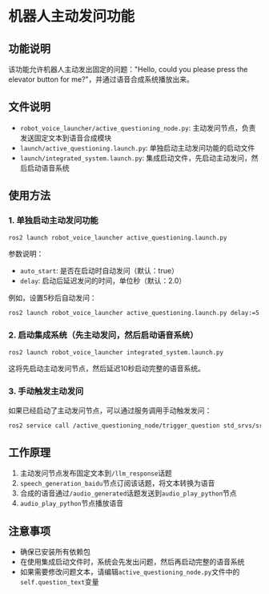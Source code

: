 # 机器人主动发问功能

## 功能说明

该功能允许机器人主动发出固定的问题："Hello, could you please press the elevator button for me?"，并通过语音合成系统播放出来。

## 文件说明

- `robot_voice_launcher/active_questioning_node.py`: 主动发问节点，负责发送固定文本到语音合成模块
- `launch/active_questioning.launch.py`: 单独启动主动发问功能的启动文件
- `launch/integrated_system.launch.py`: 集成启动文件，先启动主动发问，然后启动语音系统

## 使用方法

### 1. 单独启动主动发问功能

```bash
ros2 launch robot_voice_launcher active_questioning.launch.py
```

参数说明：
- `auto_start`: 是否在启动时自动发问（默认：true）
- `delay`: 启动后延迟发问的时间，单位秒（默认：2.0）

例如，设置5秒后自动发问：
```bash
ros2 launch robot_voice_launcher active_questioning.launch.py delay:=5.0
```

### 2. 启动集成系统（先主动发问，然后启动语音系统）

```bash
ros2 launch robot_voice_launcher integrated_system.launch.py
```

这将先启动主动发问节点，然后延迟10秒启动完整的语音系统。

### 3. 手动触发主动发问

如果已经启动了主动发问节点，可以通过服务调用手动触发发问：

```bash
ros2 service call /active_questioning_node/trigger_question std_srvs/srv/Empty
```

## 工作原理

1. 主动发问节点发布固定文本到`/llm_response`话题
2. `speech_generation_baidu`节点订阅该话题，将文本转换为语音
3. 合成的语音通过`/audio_generated`话题发送到`audio_play_python`节点
4. `audio_play_python`节点播放语音

## 注意事项

- 确保已安装所有依赖包
- 在使用集成启动文件时，系统会先发出问题，然后再启动完整的语音系统
- 如果需要修改问题文本，请编辑`active_questioning_node.py`文件中的`self.question_text`变量
